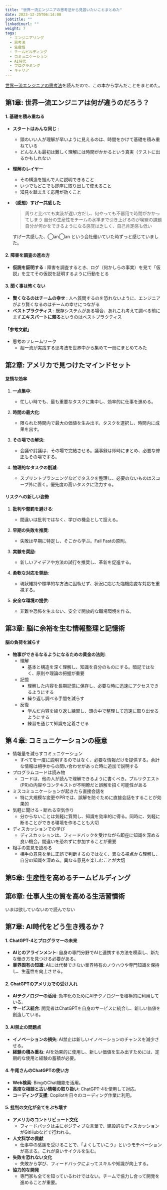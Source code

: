```yaml
---
title: "世界一流エンジニアの思考法から見習いたいことまとめた"
date: 2023-12-25T06:14:00
jobtitle: ""
linkedinurl: ""
weight: 7
tags:
  - エンジニアリング
  - 思考法
  - 生産性
  - チームビルディング
  - コミュニケーション
  - AI時代
  - プログラミング
  - キャリア
---
```



[世界一流エンジニアの思考法](https://www.amazon.co.jp/世界一流エンジニアの思考法-牛尾-剛/dp/4163917683)を読んだので、この本から学んだことをまとめた。

## 第1章: 世界一流エンジニアは何が違うのだろう？

#### 1. 基礎を積み重ねる

- **スタートはみんな同じ** :
  - 頭のいい人が理解が早いように見えるのは、時間をかけて基礎を積み重ねている
  - どんな人も最初は難しく理解には時間がかかるという真実（テストに出るかもしれない
- **理解のレイヤー**
  - その構造を掴んで人に説明できること
  - いつでもどこでも即座に取り出して使えること
  - 知見を踏まえて応用が効くこと  
- **（感想）すげー共感した**
    > 周りと比べても実装が遅い方だし、何やっても不器用で時間がかかってしまう
    > 自分の生産性をチームの水準まで引き上げるのが喫緊の課題
    > 自分が何かをできるようになる感覚は乏しく、自己肯定感も低い

    すげー共感した、◯an◯an という会社働いていた時ずっと感じていました。

#### 2. 障害を調査の進め方

- **仮説を証明する** : 障害を調査するとき、ログ（何かしらの事実）を見て「仮説」を立てその仮説を証明するように行動をとる

#### 3. 聞く事は怖くない

- **賢くなるのはチームの幸せ** : 人へ質問するのを恐れないように、エンジニアがより賢くなるのはチームの幸せにつながる
- **ベストプラクティス** : 既存システムがある場合、あれこれ考えて調べる前にまず**エキスパートに頼る**というのはベストプラクティス

#### 「参考文献」

- 思考のフレームワーク
  - 超一流が実践する思考法を世界中から集めて一冊にまとめてみた

## 第2章: アメリカで見つけたマインドセット

#### 怠惰な効率

1. **一点集中**:
   - 忙しい時でも、最も重要なタスクに集中し、効率的に仕事を進める。

2. **時間の最大化**:
   - 限られた時間内で最大の価値を生み出す。タスクを選択し、時間内に成果を出す。

3. **その場での解決**:
   - 会議や討議は、その場で完結させる。議事録は即時にまとめ、必要な修正もその場でする。

4. **物理的なタスクの削減**:
   - スプリントプランニングなどでタスクを整理し、必要のないものはスコープ外に置く。優先度の高いタスクに注力する。

#### リスクへの新しい姿勢

1. **批判や懲罰を避ける**:
   - 間違いは批判ではなく、学びの機会として捉える。

2. **早期の失敗を推奨**:
   - 失敗は早期に特定し、そこから学ぶ。Fail Fastの原則。

3. **実験を奨励**:
   - 新しいアイデアや方法の試行を推奨し、革新を促進する。

4. **柔軟な対応を奨励**:
   - 現状維持や標準的な方法に固執せず、状況に応じた臨機応変な対応を重視する。

5. **安全な環境の提供**:
   - 非難や恐怖を生まない、安全で開放的な職場環境を作る。

## 第3章: 脳に余裕を生む情報整理と記憶術

#### 脳の負荷を減らす

- **物事ができるなるようになるための黄金の法則**:
  - 理解
    - 基本と構造を深く理解し、知識を自分のものにする。暗記ではなく、原則や理論の把握が重要
  - 記憶
    - 理解した内容を長期記憶に保存し、必要な時に迅速にアクセスできるようにする
    - 繰り返し調べる手間を減らす
  - 反復
    - 学んだ内容を繰り返し練習し、頭の中で整理して迅速に取り出せるようにする
    - 練習を通じて知識を定着させる

## 第４章: コミュニケーションの極意

- 情報量を減らすコミュニケーション
  - すべてを一度に説明するのではなく、必要な情報だけを提供する。余計な情報は相手からの問い合わせがあった時に追加で説明する
- プログラムコードは読み物
  - コードは、他の人が読んで理解できるように書くべき。プルリクエスト(PR)の内容やコンテキストが不明瞭だと誤解を招く可能性がある
- ミスコミュニケーションが起きたら直接会話を
  - 特に大規模な変更やPRでは、誤解を防ぐために直接会話をすることが効果的
- 気軽に聞ける・断れる空気作り
  - 分からないことは気軽に質問し、知識を効率的に得る。同時に、気軽に断ることができる環境を作ることも大切
- ディスカッションでの学び
  - ディスカッションは、フィードバックを受けながら即座に知識を深める良い機会。間違いを恐れずに参加することが重要
- 相手の意見を認める
  - 相手の意見を単に正誤で判断するのではなく、異なる視点から理解し、自分の知識を深める。異なる意見を楽しむことが大切

## 第5章: 生産性を高めるチームビルディング

## 第6章: 仕事人生の質を高める生活習慣術

いまは欲していないので読んでない

## 第7章: AI時代をどう生き残るか？

#### 1. ChatGPT-4とプログラマーの未来

- **AIとのアラインメント**: 自身の専門分野でAIと連携する方法を模索し、新たな働き方を見つける必要がある。
- **業界固有の知識**: AIには代替できない業界特有のノウハウや専門知識を保持し、生産性を向上させる。

#### 2. ChatGPTのアメリカでの受け入れ

- **AIテクノロジーの活用**: 効率化のためにAIテクノロジーを積極的に利用している。
- **サービス統合**: 開発者はChatGPTを自身のサービスに統合し、新しい価値を創造している。

#### 3. AI禁止の問題点

- **イノベーションの損失**: AI禁止は新しいイノベーションのチャンスを減少させる。
- **経験の積み重ね**: AIを効果的に使用し、新しい価値を生み出すためには、定期的な使用と経験の蓄積が必要。

#### 4. 牛尾さんのChatGPTの使い方

- **Web検索**: BingのChat機能を活用。
- **高度な相談と古い情報の取り扱い**: ChatGPT-4を使用して対応。
- **コーディング支援**: Copilotを日々のコーディング作業に利用。

#### 5. 批判の文化が全てをぶち壊す

- **アメリカのコントリビュート文化**
  - フィードバックは主にポジティブな言葉で、建設的なディスカッションがGitHubなどで行われる。
- **人文科学の貢献**
  - 仕事中の感謝を受けることで、「よくしていこう」というモチベーションが高まる。これが良いサイクルを生む。
- **失敗を恐れない文化**
  - 失敗から学び、フィードバックによってスキルや知識が向上する。
- **協力的な開発**
  - 専門家も全てを知っているわけではない。チームで協力し合って開発を進めることが重要。

